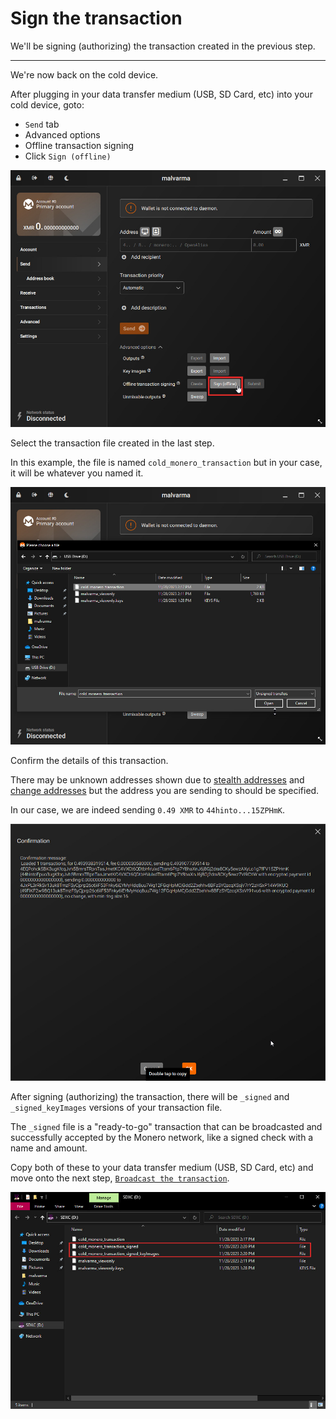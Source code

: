 # Sign the transaction
We'll be signing (authorizing) the transaction created in the previous step.

---
We're now back on the cold device.

After plugging in your data transfer medium (USB, SD Card, etc) into your cold device, goto:
- `Send` tab
- Advanced options
- Offline transaction signing
- Click `Sign (offline)`

![image](../img/sign_the_transaction_1.jpg)

Select the transaction file created in the last step.

In this example, the file is named `cold_monero_transaction` but in your case, it will be whatever you named it.

![image](../img/sign_the_transaction_2.jpg)

Confirm the details of this transaction.

There may be unknown addresses shown due to [stealth addresses](https://www.getmonero.org/resources/moneropedia/stealthaddress.html) and [change addresses](https://www.getmonero.org/resources/moneropedia/change.html) but the address you are sending to should be specified.

In our case, we are indeed sending `0.49 XMR` to `44hinto...15ZPHmK`.

![image](../img/sign_the_transaction_3.jpg)

After signing (authorizing) the transaction, there will be `_signed` and `_signed_keyImages` versions of your transaction file.

The `_signed` file is a "ready-to-go" transaction that can be broadcasted and successfully accepted by the Monero network, like a signed check with a name and amount.

Copy both of these to your data transfer medium (USB, SD Card, etc) and move onto the next step, [`Broadcast the transaction`](./broadcast_the_transaction.md).

![image](../img/sign_the_transaction_4.jpg)
